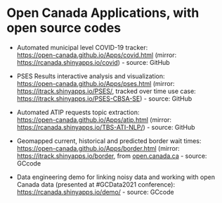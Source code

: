

# Open Canada Applications, with open source codes 


- Automated municipal level COVID-19 tracker:  
<https://open-canada.github.io/Apps/covid.html> (mirror: https://rcanada.shinyapps.io/covid) - 
source: GitHub

- PSES Results interactive analysis and visualization:   
<https://open-canada.github.io/Apps/pses.html> (mirror:  https://itrack.shinyapps.io/PSES/, tracked over time use case: https://itrack.shinyapps.io/PSES-CBSA-SE) - 
source: GitHub

- Automated ATIP requests topic extraction:   
 <https://open-canada.github.io/Apps/atip.html> (mirror: https://rcanada.shinyapps.io/TBS-ATI-NLP/) - 
source: GitHub
 
- Geomapped current, historical and predicted border wait times:    
<https://open-canada.github.io/Apps/border.html> (mirror: https://itrack.shinyapps.io/border, from [open.canada.ca](https://open.canada.ca/en/app/border-wait-time-interactive-tracker-itrack-border#:~:text=Border%20Wait%20Time%20Interactive%20Tracker%20%28iTrack-Border%29%20is%20an,Wait%20Time%20%28BWT%29%20at%20Canadian%20land%20border%20crossings.) - 
source: GCcode 


- Data engineering demo for linking noisy data  and working with open Canada data (presented at #GCData2021 conference):    
https://rcanada.shinyapps.io/demo/ -
source: GCcode 
